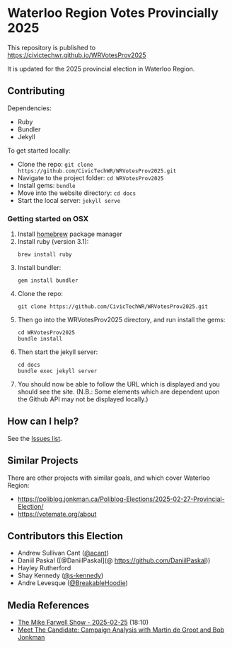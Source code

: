 # Waterloo Region Votes Provincially 2025

This repository is published to
https://civictechwr.github.io/WRVotesProv2025

It is updated for the 2025 provincial election in Waterloo Region.

## Contributing

Dependencies:
- Ruby
- Bundler
- Jekyll

To get started locally:
- Clone the repo: `git clone https://github.com/CivicTechWR/WRVotesProv2025.git`
- Navigate to the project folder: `cd WRVotesProv2025`
- Install gems: `bundle`
- Move into the website directory: `cd docs`
- Start the local server: `jekyll serve`

### Getting started on OSX

1. Install [homebrew](https://brew.sh/) package manager
2. Install ruby (version 3.1):
   ```
   brew install ruby
   ```
3. Install bundler:
   ```
   gem install bundler
   ```
4. Clone the repo:
   ```
   git clone https://github.com/CivicTechWR/WRVotesProv2025.git
   ```
5. Then go into the WRVotesProv2025 directory, and run install the gems:
   ```
   cd WRVotesProv2025
   bundle install
   ```
6. Then start the jekyll server:
   ```
   cd docs
   bundle exec jekyll server
   ```
7. You should now be able to follow the URL which is displayed and you should see the site. (N.B.: Some elements which are dependent upon the Github API may not be displayed locally.)


## How can I help?
See the [Issues list](https://github.com/CivicTechWR/WRVotesProv2025/issues).

## Similar Projects

There are other projects with similar goals, and which cover Waterloo Region:

* https://poliblog.jonkman.ca/Poliblog-Elections/2025-02-27-Provincial-Election/
* https://votemate.org/about

## Contributors this Election

* Andrew Sullivan Cant ([@acant](https://github.com/acant))
* Daniil Paskal ([@DaniilPaskal](@ https://github.com/DaniilPaskal))
* Hayley Rutherford
* Shay Kennedy ([@s-kennedy](https://github.com/s-kennedy))
* Andre Levesque ([@BreakableHoodie](https://github.com/BreakableHoodie))

## Media References

* [The Mike Farwell Show - 2025-02-25](https://www.seekyoursounds.com/podcasts/the-mike-farwell-show/the-mike-farwell-show-february-25th-2025) (18:10)
* [Meet The Candidate: Campaign Analysis with Martin de Groot and Bob Jonkman](https://radiowaterloo.ca/meet-the-candidate-campaign-analysis-with-martin-de-groot-and-bob-jonkman/)

